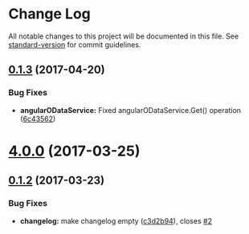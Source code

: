 # Change Log

All notable changes to this project will be documented in this file. See [standard-version](https://github.com/conventional-changelog/standard-version) for commit guidelines.

<a name="0.1.3"></a>
## [0.1.3](https://github.com/StefH/angular-odata-es5/compare/v4.0.0...v0.1.3) (2017-04-20)


### Bug Fixes

* **angularODataService:** Fixed angularODataService.Get() operation ([6c43562](https://github.com/StefH/angular-odata-es5/commit/6c43562))



<a name="4.0.0"></a>
# [4.0.0](https://github.com/StefH/angular-odata-es5/compare/v0.1.2...v4.0.0) (2017-03-25)



<a name="0.1.2"></a>
## [0.1.2](https://github.com/StefH/angular-odata-es5/compare/v0.1.1...v0.1.2) (2017-03-23)


### Bug Fixes

* **changelog:** make changelog empty ([c3d2b94](https://github.com/StefH/angular-odata-es5/commit/c3d2b94)), closes [#2](https://github.com/StefH/angular-odata-es5/issues/2)




